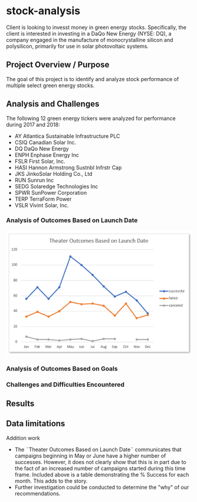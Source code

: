 # stock-analysis
Client is looking to invesst money in green energy stocks.  Specifically, the client is interested in investing in a DaQo New Energy (NYSE: DQ), a company engaged in the manufacture of monocrystalline silicon and polysilicon, primarily for use in solar photovoltaic systems.  

## Project Overview / Purpose
The goal of this project is to identify and analyze stock performance of multiple select green energy stocks.    

## Analysis and Challenges
The following 12 green energy tickers were analyzed for performance during 2017 and 2018:  

- AY      Atlantica Sustainable Infrastructure PLC
- CSIQ    Canadian Solar Inc.
- DQ      DaQo New Energy
- ENPH    Enphase Energy Inc
- FSLR    First Solar, Inc. 
- HASI    Hannon Armstrong Sustnbl Infrstr Cap 
- JKS     JinkoSolar Holding Co., Ltd
- RUN     Sunrun Inc
- SEDG    Solaredge Technologies Inc 
- SPWR    SunPower Corporation
- TERP    TerraForm Power
- VSLR    Vivint Solar, Inc. 



### Analysis of Outcomes Based on Launch Date

![Theater_Outcomes_vs_Launch.PNG](https://github.com/MikeHankinson/kickstarter-analysis/blob/master/Theater_Outcomes_vs_Launch.PNG)



  

### Analysis of Outcomes Based on Goals




### Challenges and Difficulties Encountered



## Results



Data limitations
-    

Addition work 
- The ¨Theater Outcomes Based on Launch Date¨ communicates that campaigns beginning in May or June have a higher number of successes.  However, it does not clearly show that this is in part due to the fact of an increased number of campaigns started during this time frame.  Included above is a table demonstrating the % Success for each month.  This adds to the story.  
- Further investigation could be conducted to determine the "why" of our recommendations. 


